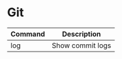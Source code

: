 # Git

| Command | Description      |
| :------ | ---------------- |
| log     | Show commit logs |
